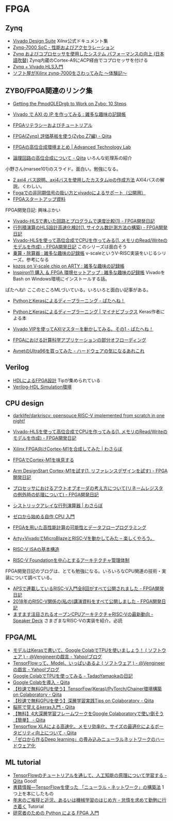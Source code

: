 # FPGA

## Zynq

* [Vivado Design Suite](https://japan.xilinx.com/products/design-tools/vivado.html?resultsTablePreSelect=documenttype:User%20Guides#documentation) Xilnx公式ドキュメント集
* [Zynq-7000 SoC - 性能およびアクセラレーション](https://japan.xilinx.com/support/documentation-navigation/design-hubs/dh0054-zynq-7000-performance-and-benchmarks-hub.html)
* [Zynq およびコプロセッサを使用したシステム パフォーマンスの向上 (日本語吹替)](https://japan.xilinx.com/video/soc/accelerating-system-performance-zynq.html) Zynq内蔵のCortex-A9にACP経由でコプロセッサを付ける
* [Zynq + Vivado HLS入門](https://www.slideshare.net/narusugimoto/zynq-vivado-hls)
* [ソフト屋がXilinx zynq-7000をさわってみた ～体験記～](http://openit.kek.jp/workshop/2016/nifs/presentation/sendai-zynq.pdf)

## ZYBO/FPGA関連のリンク集

* [Getting the PmodOLEDrgb to Work on Zybo: 10 Steps](https://www.instructables.com/id/Getting-the-PmodGPS-to-Work-on-Zybo/?_ga=2.25723837.1221445310.1551239693-1015329430.1550465694)
* [Vivado で AXI の IP を作ってみる : 雑多な趣味の記録帳](https://tom01h.exblog.jp/27919922/)
* [FPGAリテラシーおよびチュートリアル](http://marsee101.web.fc2.com/fpga_literacy_tutorial.html)
* [FPGA(Zynq) 評価基板を使う(Zybo Z7編) - Qiita](https://qiita.com/ryos36/items/16816e19f2b8b1dbca31)

* [FPGAの高位合成環境まとめ | Advanced Technology Lab](http://atl.recruit-tech.co.jp/blog/3844/)
* [論理回路の高位合成について - Qiita](https://qiita.com/nekoaddict/items/cddde13a1322e94f44b8)  いろんな処理系の紹介

小野さん(marsee101)のスライド。面白い。勉強になる。
* [2 axi4 バス説明、axi4バスを使用したカスタムipの作成方法](https://www.slideshare.net/marsee101/2-axi4-axi4ip-86461484) AXI4バスの解説。くわしい。
* [Fpgaでの非同期信号の扱い方とvivadoによるサポート（公開用）](https://www.slideshare.net/marsee101/fpgavivado-87684236)
* [FPGAスタートアップ資料](https://www.slideshare.net/marsee101/fpga-92554382)

FPGA開発日記: 興味ぶかい
* [Vivado-HLSで書いた回路とプログラムで速度比較(1) - FPGA開発日記](http://msyksphinz.hatenablog.com/entry/2016/10/04/020000)
* [行列積演算のHLS設計高速化検討(1. サイクル数計測方法の構築) - FPGA開発日記](http://msyksphinz.hatenablog.com/entry/2016/09/12/020346)
* [Vivado-HLSを使って高位合成でCPUを作ってみる(1. メモリのRead/Writeのモデルを作成) - FPGA開発日記](http://msyksphinz.hatenablog.com/entry/2019/02/13/040000) このシリーズは面白そう
* [乗算・除算器 : 雑多な趣味の記録帳](https://tom01h.exblog.jp/27418544/) v-scaleというV-RISC実装をいじるシリーズ。参考になる
* [kozos on V-scale chip on ARTY : 雑多な趣味の記録帳](https://tom01h.exblog.jp/27321632/)
* [Inspiron11 購入 ＆ FPGA 環境セットアップ : 雑多な趣味の記録帳](https://tom01h.exblog.jp/27371838/) VivadoをBash on Windows環境にインストールする話。

ぱたへね!: ここのところMLづいている。いろいろと面白い記事がある。
* [PythonとKerasによるディープラーニング - ぱたへね！](http://natsutan.hatenablog.com/entry/2019/01/05/225800)
* [PythonとKerasによるディープラーニング | マイナビブックス](https://book.mynavi.jp/ec/products/detail/id=90124) Keras作者による本
* [Vivado VIPを使ってAXIマスターを動かしてみる。その1 - ぱたへね！](http://natsutan.hatenablog.com/entry/20171225/1514216998)

* [FPGAにおける計算科学アプリケーションの部分オフローディング](http://www.xcalablemp.org/download/workshop/4th/fujita.pdf)
* [AvnetのUltra96を買ってみた - ハードウェアの気になるあれこれ](https://www.tech-diningyo.info/entry/2018/12/24/154145)

## Verilog

* [HDLによるFPGA設計](http://zakii.la.coocan.jp/hdl/0_contents.htm) Tipが集められている
* [Verilog-HDL Simulation環境](http://altmo.html.xdomain.jp/src_00/2015_0100/00.html)

## CPU design

* [darklife/darkriscv: opensouce RISC-V implemented from scratch in one night!](https://github.com/darklife/darkriscv)
* [Vivado-HLSを使って高位合成でCPUを作ってみる(1. メモリのRead/Writeのモデルを作成) - FPGA開発日記](http://msyksphinz.hatenablog.com/entry/2019/02/13/040000)
* [Xilinx FPGA向けCortex-M1を合成してみた | わさらぼ](http://wasa-labo.com/wp/?p=460)
* [FPGAでCortex-M1を味見する](https://www.slideshare.net/morilabo/fpgacortexm1)
* [Arm DesignStart Cortex-M1を試す(1. リファレンスデザインを試す) - FPGA開発日記](http://msyksphinz.hatenablog.com/entry/2018/10/11/040000)
* [プロセッサにおけるアウトオブオーダの考え方について(リネームレジスタの例外時の処理について) - FPGA開発日記](http://msyksphinz.hatenablog.com/entry/2016/04/24/030607)
* [シストリックアレイな行列演算器 | わさらぼ](http://wasa-labo.com/wp/?p=401)
* [ゼロから始める自作 CPU 入門](https://www.slideshare.net/hktechno/cpu-2015)
* [FPGAを用いた高性能計算の可能性とデータフロープログラミング](https://www.pccluster.org/ja/event/2017/12/pcccSymp17_sano.pdf)
* [Arty+VivadoでMicroBlazeとRISC-Vを動かしてみた – 楽しくやろう。](https://blog.boochow.com/article/arty-risc-v.html)

* [RISC-V ISAの基本構造](https://notes.muo.jp/1707_riscv-arch.html)
* [RISC-V Foundationを中心とするアーキテクチャ管理体制](https://notes.muo.jp/1707_riscv-foundation.html)

FPGA開発日記のブログは、とても勉強になる。いろいろなCPU関連の技術・実装について調べている。
* [APSで連載しているRISC-V入門全8回がすべて公開されました - FPGA開発日記](http://msyksphinz.hatenablog.com/entry/2018/10/17/040000) 
* [2018年のRISC-V関係の(私の)講演資料をすべて公開しました - FPGA開発日記](http://msyksphinz.hatenablog.com/entry/2018/11/15/040000)
* [ますます注目されるオープンCPUアーキテクチャRISC-Vの最新動向 - Speaker Deck](https://speakerdeck.com/msyksphinz/masumasuzhu-mu-sareruopuncpuakitekutiyarisc-vfalsezui-xin-dong-xiang) さまざまなRISC-Vの実装を紹介。必読

## FPGA/ML

* [モデルはKerasで書いて、Google ColabでTPUを使いましょう！ ( ソフトウェア ) - @Vengineerの戯言 - Yahoo!ブログ](https://blogs.yahoo.co.jp/verification_engineer/71881982.html)
* [TensorFlowって、Model、いっぱいあるよ ( ソフトウェア ) - @Vengineerの戯言 - Yahoo!ブログ](https://blogs.yahoo.co.jp/verification_engineer/71870253.html)
* [Google ColabでTPUを使ってみる - TadaoYamaokaの日記](http://tadaoyamaoka.hatenablog.com/entry/2019/02/13/002510)
* [Google Colabを導入 - Qiita](https://qiita.com/clocker/items/ebeb5ea9ce216e1d6205)
* [【秒速で無料GPUを使う】TensorFow(Keras)/PyTorch/Chainer環境構築 on Colaboratory - Qiita](https://qiita.com/tomo_makes/items/f70fe48c428d3a61e131)
* [【秒速で無料GPUを使う】深層学習実践Tips on Colaboratory - Qiita](https://qiita.com/tomo_makes/items/b3c60b10f7b25a0a5935)
* [脳死で覚えるkeras入門 - Qiita](https://qiita.com/wataoka/items/5c6766d3e1c674d61425)
* [【無料】4大深層学習フレームワークをGoogle Colaboratoryで使い倒そう【簡単】 - Qiita](https://qiita.com/stakemura/items/1761be70a06fa8ee853f)
* [Tensorflow XLAによる高速化、メモリ効率化、サイズの最適化によるポータビリティ向上について - Qiita](https://qiita.com/GushiSnow/items/a373b8d5d904566f65fd)
* [「ゼロから作るDeep learning」の畳み込みニューラルネットワークのハードウェア化](https://www.slideshare.net/marsee101/deep-learning-80099748)

## ML tutorial

* [TensorFlowのチュートリアルを通して、人工知能の原理について学習する - Qiita](https://qiita.com/jintaka1989/items/3b70b5c5541620536fa2) Good!
* [書籍情報―TensorFlowを使った 「ニューラル・ネットワーク」の構築法](http://www.kohgakusha.co.jp/books/detail/978-4-7775-2058-9) 1つ上を本にしたもの
* [年末のご挨拶と近況、あるいは機械学習のはじめ方 - 怠惰を求めて勤勉に行き着く](http://fushiroyama.hatenablog.com/entry/2018/12/20/054321) Tutorial
* [研究者のための Python による FPGA 入門](https://www.slideshare.net/ryos36/python-fpga-74774921)
